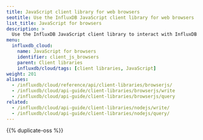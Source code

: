 ```yaml
---
title: JavaScript client library for web browsers 
seotitle: Use the InfluxDB JavaScript client library for web browsers 
list_title: JavaScript for browsers 
description: >
  Use the InfluxDB JavaScript client library to interact with InfluxDB in web clients.
menu:
  influxdb_cloud:
    name: JavaScript for browsers 
    identifier: client_js_browsers
    parent: Client libraries 
    influxdb/cloud/tags: [client libraries, JavaScript]
weight: 201
aliases:
  - /influxdb/cloud/reference/api/client-libraries/browserjs/
  - /influxdb/cloud/api-guide/client-libraries/browserjs/write
  - /influxdb/cloud/api-guide/client-libraries/browserjs/query
related:
  - /influxdb/cloud/api-guide/client-libraries/nodejs/write/ 
  - /influxdb/cloud/api-guide/client-libraries/nodejs/query/ 
---
```


{{% duplicate-oss %}}
